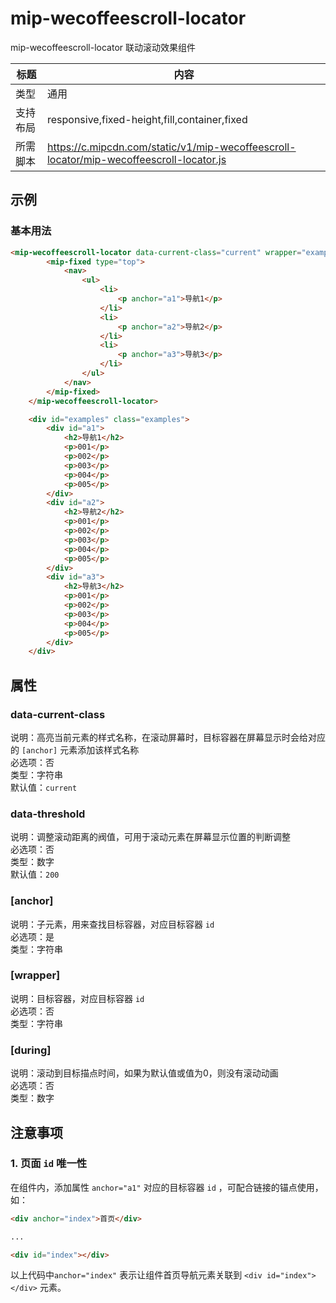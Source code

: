 # mip-wecoffeescroll-locator

mip-wecoffeescroll-locator 联动滚动效果组件

标题|内容
----|----
类型|通用
支持布局|responsive,fixed-height,fill,container,fixed
所需脚本|https://c.mipcdn.com/static/v1/mip-wecoffeescroll-locator/mip-wecoffeescroll-locator.js

## 示例

### 基本用法
```html
<mip-wecoffeescroll-locator data-current-class="current" wrapper="examples">
        <mip-fixed type="top">
            <nav>
                <ul>
                    <li>
                        <p anchor="a1">导航1</p>
                    </li>
                    <li>
                        <p anchor="a2">导航2</p>
                    </li>
                    <li>
                        <p anchor="a3">导航3</p>
                    </li>
                </ul>
            </nav>
        </mip-fixed>
    </mip-wecoffeescroll-locator>

    <div id="examples" class="examples">
        <div id="a1">
            <h2>导航1</h2>
            <p>001</p>
            <p>002</p>
            <p>003</p>
            <p>004</p>
            <p>005</p>
        </div>
        <div id="a2">
            <h2>导航2</h2>
            <p>001</p>
            <p>002</p>
            <p>003</p>
            <p>004</p>
            <p>005</p>
        </div>
        <div id="a3">
            <h2>导航3</h2>
            <p>001</p>
            <p>002</p>
            <p>003</p>
            <p>004</p>
            <p>005</p>
        </div>
    </div>
```

## 属性

### data-current-class

说明：高亮当前元素的样式名称，在滚动屏幕时，目标容器在屏幕显示时会给对应的 `[anchor]` 元素添加该样式名称    
必选项：否  
类型：字符串  
默认值：`current`  

### data-threshold

说明：调整滚动距离的阀值，可用于滚动元素在屏幕显示位置的判断调整  
必选项：否  
类型：数字  
默认值：`200`  

### [anchor]

说明：子元素，用来查找目标容器，对应目标容器 `id`  
必选项：是  
类型：字符串  

### [wrapper]

说明：目标容器，对应目标容器 `id`  
必选项：否  
类型：字符串  

### [during]

说明：滚动到目标描点时间，如果为默认值或值为0，则没有滚动动画  
必选项：否  
类型：数字  

## 注意事项

### 1. 页面 `id` 唯一性

在组件内，添加属性 `anchor="a1"` 对应的目标容器 `id` ，可配合链接的锚点使用，如：

```html
<div anchor="index">首页</div>

...

<div id="index"></div>
```

以上代码中`anchor="index"` 表示让组件首页导航元素关联到 `<div id="index"></div>` 元素。
